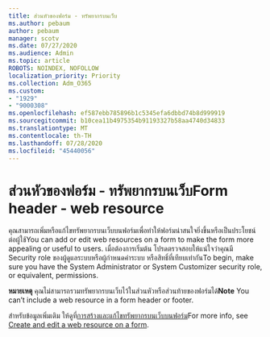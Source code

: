 ```yaml
---
title: ส่วนหัวของฟอร์ม - ทรัพยากรบนเว็บ
ms.author: pebaum
author: pebaum
manager: scotv
ms.date: 07/27/2020
ms.audience: Admin
ms.topic: article
ROBOTS: NOINDEX, NOFOLLOW
localization_priority: Priority
ms.collection: Adm_O365
ms.custom:
- "1929"
- "9000308"
ms.openlocfilehash: ef587ebb785896b1c5345efa6dbbd74b8d999919
ms.sourcegitcommit: b10cea11b4975354b91193327b58aa4740d34833
ms.translationtype: MT
ms.contentlocale: th-TH
ms.lasthandoff: 07/28/2020
ms.locfileid: "45440056"
---
```

# <a name="form-header---web-resource"></a><span data-ttu-id="5a19a-102">ส่วนหัวของฟอร์ม - ทรัพยากรบนเว็บ</span><span class="sxs-lookup"><span data-stu-id="5a19a-102">Form header - web resource</span></span>

<span data-ttu-id="5a19a-103">คุณสามารถเพิ่มหรือแก้ไขทรัพยากรบนเว็บบนฟอร์มเพื่อทําให้ฟอร์มน่าสนใจยิ่งขึ้นหรือเป็นประโยชน์ต่อผู้ใช้</span><span class="sxs-lookup"><span data-stu-id="5a19a-103">You can add or edit web resources on a form to make the form more appealing or useful to users.</span></span> <span data-ttu-id="5a19a-104">เมื่อต้องการเริ่มต้น โปรดตรวจสอบให้แน่ใจว่าคุณมี Security role ของผู้ดูแลระบบหรือผู้กําหนดค่าระบบ หรือสิทธิ์ที่เทียบเท่ากัน</span><span class="sxs-lookup"><span data-stu-id="5a19a-104">To begin, make sure you have the System Administrator or System Customizer security role, or equivalent, permissions.</span></span>  

<span data-ttu-id="5a19a-105">**หมายเหตุ** คุณไม่สามารถรวมทรัพยากรบนเว็บไว้ในส่วนหัวหรือส่วนท้ายของฟอร์มได้</span><span class="sxs-lookup"><span data-stu-id="5a19a-105">**Note** You can’t include a web resource in a form header or footer.</span></span>

<span data-ttu-id="5a19a-106">สําหรับข้อมูลเพิ่มเติม ให้ดูที่[การสร้างและแก้ไขทรัพยากรบนเว็บบนฟอร์ม](https://docs.microsoft.com/dynamics365/customer-engagement/customize/create-edit-web-resources#create-and-edit-a-web-resource-on-a-form)</span><span class="sxs-lookup"><span data-stu-id="5a19a-106">For more info, see [Create and edit a web resource on a form](https://docs.microsoft.com/dynamics365/customer-engagement/customize/create-edit-web-resources#create-and-edit-a-web-resource-on-a-form).</span></span>